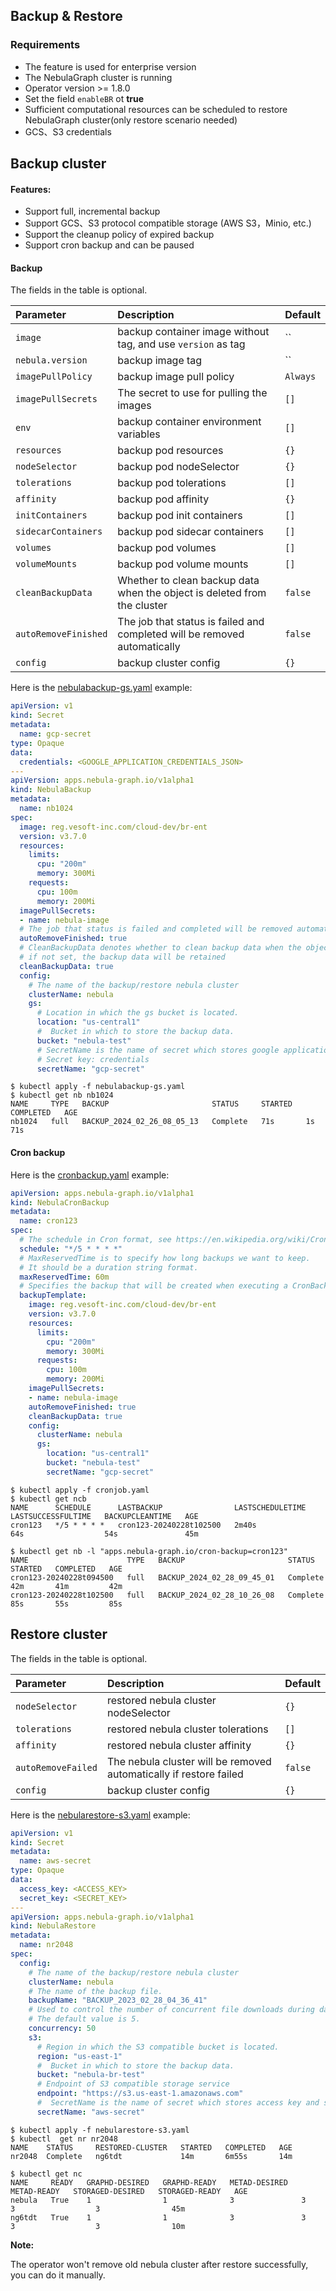 ## Backup & Restore

### Requirements

* The feature is used for enterprise version
* The NebulaGraph cluster is running
* Operator version >= 1.8.0
* Set the field `enableBR` ot __true__
* Sufficient computational resources can be scheduled to restore NebulaGraph cluster(only restore scenario needed)
* GCS、S3 credentials 

## Backup cluster

#### Features:

* Support full, incremental backup
* Support GCS、S3 protocol compatible storage (AWS S3，Minio, etc.)
* Support the cleanup policy of expired backup
* Support cron backup and can be paused

#### Backup

The fields in the table is optional.

| Parameter            | Description                                                               | Default  |
|:---------------------|:--------------------------------------------------------------------------|:---------|
| `image`              | backup container image without tag, and use `version` as tag              | ``       |
| `nebula.version`     | backup image tag                                                          | ``       |
| `imagePullPolicy`    | backup image pull policy                                                  | `Always` |
| `imagePullSecrets`   | The secret to use for pulling the images                                  | `[]`     |
| `env`                | backup container environment variables                                    | `[]`     |
| `resources`          | backup pod resources                                                      | `{}`     |
| `nodeSelector`       | backup pod nodeSelector                                                   | `{}`     |
| `tolerations`        | backup pod tolerations                                                    | `[]`     |
| `affinity`           | backup pod affinity                                                       | `{}`     |
| `initContainers`     | backup pod init containers                                                | `[]`     |
| `sidecarContainers`  | backup pod sidecar containers                                             | `[]`     |
| `volumes`            | backup pod volumes                                                        | `[]`     |
| `volumeMounts`       | backup pod volume mounts                                                  | `[]`     |
| `cleanBackupData`    | Whether to clean backup data when the object is deleted from the cluster  | `false`  |
| `autoRemoveFinished` | The job that status is failed and completed will be removed automatically | `false`  |
| `config`             | backup cluster config                                                     | `{}`     |

Here is the [nebulabackup-gs.yaml](../../config/samples/nebulabackup-gs.yaml) example:

```yaml
apiVersion: v1
kind: Secret
metadata:
  name: gcp-secret
type: Opaque
data:
  credentials: <GOOGLE_APPLICATION_CREDENTIALS_JSON>
---
apiVersion: apps.nebula-graph.io/v1alpha1
kind: NebulaBackup
metadata:
  name: nb1024
spec:
  image: reg.vesoft-inc.com/cloud-dev/br-ent
  version: v3.7.0
  resources:
    limits:
      cpu: "200m"
      memory: 300Mi
    requests:
      cpu: 100m
      memory: 200Mi
  imagePullSecrets:
  - name: nebula-image
  # The job that status is failed and completed will be removed automatically.
  autoRemoveFinished: true
  # CleanBackupData denotes whether to clean backup data when the object is deleted from the cluster,
  # if not set, the backup data will be retained
  cleanBackupData: true
  config:
    # The name of the backup/restore nebula cluster
    clusterName: nebula
    gs:
      # Location in which the gs bucket is located.
      location: "us-central1"
      #  Bucket in which to store the backup data.
      bucket: "nebula-test"
      # SecretName is the name of secret which stores google application credentials.
      # Secret key: credentials
      secretName: "gcp-secret"
```

```shell
$ kubectl apply -f nebulabackup-gs.yaml
$ kubectl get nb nb1024
NAME     TYPE   BACKUP                       STATUS     STARTED   COMPLETED   AGE
nb1024   full   BACKUP_2024_02_26_08_05_13   Complete   71s       1s          71s
```

#### Cron backup

Here is the [cronbackup.yaml](../../config/samples/cronbackup.yaml) example:

```yaml
apiVersion: apps.nebula-graph.io/v1alpha1
kind: NebulaCronBackup
metadata:
  name: cron123
spec:
  # The schedule in Cron format, see https://en.wikipedia.org/wiki/Cron
  schedule: "*/5 * * * *"
  # MaxReservedTime is to specify how long backups we want to keep.
  # It should be a duration string format.
  maxReservedTime: 60m
  # Specifies the backup that will be created when executing a CronBackup.
  backupTemplate:
    image: reg.vesoft-inc.com/cloud-dev/br-ent
    version: v3.7.0
    resources:
      limits:
        cpu: "200m"
        memory: 300Mi
      requests:
        cpu: 100m
        memory: 200Mi
    imagePullSecrets:
    - name: nebula-image
    autoRemoveFinished: true
    cleanBackupData: true
    config:
      clusterName: nebula
      gs:
        location: "us-central1"
        bucket: "nebula-test"
        secretName: "gcp-secret"
```

```shell
$ kubectl apply -f cronjob.yaml
$ kubectl get ncb
NAME      SCHEDULE      LASTBACKUP                LASTSCHEDULETIME   LASTSUCCESSFULTIME   BACKUPCLEANTIME   AGE
cron123   */5 * * * *   cron123-20240228t102500   2m40s              64s                  54s               45m
 
$ kubectl get nb -l "apps.nebula-graph.io/cron-backup=cron123"
NAME                      TYPE   BACKUP                       STATUS     STARTED   COMPLETED   AGE
cron123-20240228t094500   full   BACKUP_2024_02_28_09_45_01   Complete   42m       41m         42m
cron123-20240228t102500   full   BACKUP_2024_02_28_10_26_08   Complete   85s       55s         85s
```

## Restore cluster

The fields in the table is optional.

| Parameter            | Description                                                        | Default  |
|:---------------------|:-------------------------------------------------------------------|:---------|
| `nodeSelector`       | restored nebula cluster nodeSelector                               | `{}`     |
| `tolerations`        | restored nebula cluster tolerations                                | `[]`     |
| `affinity`           | restored nebula cluster affinity                                   | `{}`     |
| `autoRemoveFailed`   | The nebula cluster will be removed automatically if restore failed | `false`  |
| `config`             | backup cluster config                                              | `{}`     |


Here is the [nebularestore-s3.yaml](../../config/samples/nebularestore-s3.yaml) example:

```yaml
apiVersion: v1
kind: Secret
metadata:
  name: aws-secret
type: Opaque
data:
  access_key: <ACCESS_KEY>
  secret_key: <SECRET_KEY>
---
apiVersion: apps.nebula-graph.io/v1alpha1
kind: NebulaRestore
metadata:
  name: nr2048
spec:
  config:
    # The name of the backup/restore nebula cluster
    clusterName: nebula
    # The name of the backup file.
    backupName: "BACKUP_2023_02_28_04_36_41"
    # Used to control the number of concurrent file downloads during data restoration. 
    # The default value is 5.
    concurrency: 50
    s3:
      # Region in which the S3 compatible bucket is located.
      region: "us-east-1"
      #  Bucket in which to store the backup data.
      bucket: "nebula-br-test"
      # Endpoint of S3 compatible storage service
      endpoint: "https://s3.us-east-1.amazonaws.com"
      #  SecretName is the name of secret which stores access key and secret key.
      secretName: "aws-secret"
```

```shell
$ kubectl apply -f nebularestore-s3.yaml
$ kubectl  get nr nr2048
NAME    STATUS     RESTORED-CLUSTER   STARTED   COMPLETED   AGE
nr2048  Complete   ng6tdt             14m       6m55s       14m
 
$ kubectl get nc
NAME     READY   GRAPHD-DESIRED   GRAPHD-READY   METAD-DESIRED   METAD-READY   STORAGED-DESIRED   STORAGED-READY   AGE
nebula   True    1                1              3               3             3                  3                45m
ng6tdt   True    1                1              3               3             3                  3                10m
```

**Note:**

The operator won't remove old nebula cluster after restore successfully, you can do it manually.
